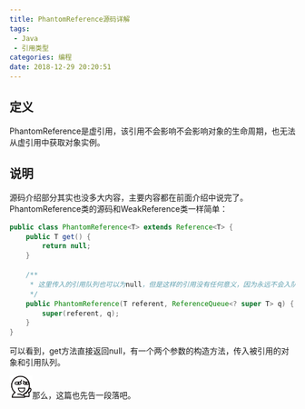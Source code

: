 ```yaml
---
title: PhantomReference源码详解
tags: 
 - Java
 - 引用类型
categories: 编程
date: 2018-12-29 20:20:51
---
```


## 定义

PhantomReference是虚引用，该引用不会影响不会影响对象的生命周期，也无法从虚引用中获取对象实例。

## 说明

源码介绍部分其实也没多大内容，主要内容都在前面介绍中说完了。PhantomReference类的源码和WeakReference类一样简单：

```java
public class PhantomReference<T> extends Reference<T> {
    public T get() {
        return null;
    }

    /**
     * 这里传入的引用队列也可以为null，但是这样的引用没有任何意义，因为永远不会入队
     */
    public PhantomReference(T referent, ReferenceQueue<? super T> q) {
        super(referent, q);
    }
}
```

可以看到，get方法直接返回null，有一个两个参数的构造方法，传入被引用的对象和引用队列。

<img src="./06.png" width="40"/>那么，这篇也先告一段落吧。 